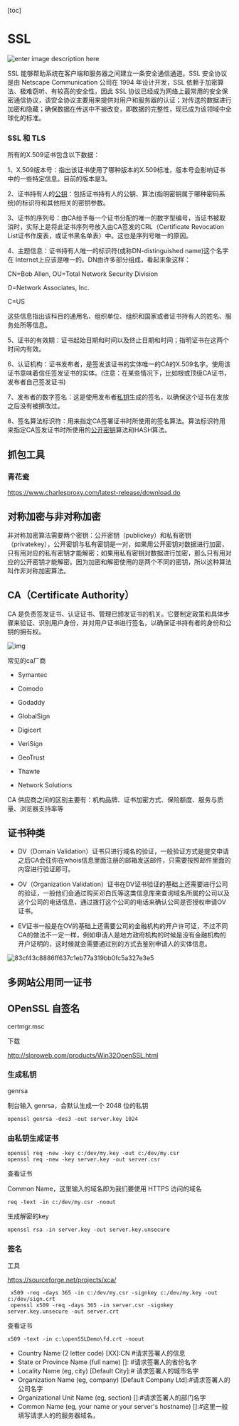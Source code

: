 [toc]

# SSL

![enter image description here](http://images.gitbook.cn/3312b3d0-1d6b-11e8-a1b7-770e0be79dd9)

SSL 能够帮助系统在客户端和服务器之间建立一条安全通信通道。SSL 安全协议是由 Netscape Communication 公司在 1994 年设计开发，SSL 依赖于加密算法、极难窃听、有较高的安全性，因此 SSL 协议已经成为网络上最常用的安全保密通信协议，该安全协议主要用来提供对用户和服务器的认证；对传送的数据进行加密和隐藏；确保数据在传送中不被改变，即数据的完整性，现已成为该领域中全球化的标准。

### SSL 和 TLS

所有的X.509证书包含以下数据：

1、X.509版本号：指出该证书使用了哪种版本的X.509标准，版本号会影响证书中的一些特定信息。目前的版本是3。

2、证书持有人的[公钥](https://baike.baidu.com/item/公钥)：包括证书持有人的公钥、算法(指明密钥属于哪种密码系统)的标识符和其他相关的密钥参数。

3、证书的序列号：由CA给予每一个证书分配的唯一的数字型编号，当证书被取消时，实际上是将此证书序列号放入由CA签发的CRL（Certificate Revocation List证书作废表，或证书黑名单表）中。这也是序列号唯一的原因。

4、主题信息：证书持有人唯一的标识符(或称DN-distinguished name)这个名字在 Internet上应该是唯一的。DN由许多部分组成，看起来象这样：

CN=Bob Allen, OU=Total Network Security Division

O=Network Associates, Inc.

C=US

这些信息指出该科目的通用名、组织单位、组织和国家或者证书持有人的姓名、服务处所等信息。

5、证书的有效期：证书起始日期和时间以及终止日期和时间；指明证书在这两个时间内有效。

6、认证机构：证书发布者，是签发该证书的实体唯一的CA的X.509名字。使用该证书意味着信任签发证书的实体。(注意：在某些情况下，比如根或顶级CA证书，发布者自己签发证书)

7、发布者的数字签名：这是使用发布者[私钥](https://baike.baidu.com/item/私钥)生成的签名，以确保这个证书在发放之后没有被撰改过。

8、签名算法标识符：用来指定CA签署证书时所使用的签名算法。算法标识符用来指定CA签发证书时所使用的[公开密钥](https://baike.baidu.com/item/公开密钥)算法和HASH算法。



## 抓包工具

### 青花瓷

https://www.charlesproxy.com/latest-release/download.do

## 对称加密与非对称加密

非对称加密算法需要两个密钥：公开密钥（publickey）和私有密钥（privatekey），公开密钥与私有密钥是一对，如果用公开密钥对数据进行加密，只有用对应的私有密钥才能解密；如果用私有密钥对数据进行加密，那么只有用对应的公开密钥才能解密。因为加密和解密使用的是两个不同的密钥，所以这种算法叫作非对称加密算法。

## CA（Certificate Authority）

CA 是负责签发证书、认证证书、管理已颁发证书的机关。它要制定政策和具体步骤来验证、识别用户身份，并对用户证书进行签名，以确保证书持有者的身份和公钥的拥有权。

![img](https://img.alicdn.com/tfs/TB1JNDiVNjaK1RjSZFAXXbdLFXa-796-76.png)

常见的ca厂商

- Symantec
- Comodo
- Godaddy
- GlobalSign
- Digicert
- VeriSign

- GeoTrust
- Thawte
- Network Solutions

 CA 供应商之间的区别主要有：机构品牌、证书加密方式、保险额度、服务与质量、浏览器支持率等

## 证书种类



- DV（Domain Validation）证书只进行域名的验证，一般验证方式是提交申请之后CA会往你在whois信息里面注册的邮箱发送邮件，只需要按照邮件里面的内容进行验证即可。

- OV（Organization Validation）证书在DV证书验证的基础上还需要进行公司的验证，一般他们会通过购买邓白氏等这类信息库来查询域名所属的公司以及这个公司的电话信息，通过拨打这个公司的电话来确认公司是否授权申请OV证书。

- EV证书一般是在OV的基础上还需要公司的金融机构的开户许可证，不过不同CA的做法不一定一样，例如申请人是地方政府机构的时候是没有金融机构的开户证明的，这时候就会需要通过别的方式去鉴别申请人的实体信息。

![83cf43c8886ff637c1eb77a319bb0fc5a327e3e5](https://oss.aliyuncs.com/yqfiles/83cf43c8886ff637c1eb77a319bb0fc5a327e3e5.jpeg)

## 多网站公用同一证书

## OPenSSL 自签名

certmgr.msc

下载 

http://slproweb.com/products/Win32OpenSSL.html

### 生成私钥

genrsa

制台输入 genrsa，会默认生成一个 2048 位的私钥

```
openssl genrsa -des3 -out server.key 1024
```

### 由私钥生成证书

```
openssl req -new -key c:/dev/my.key -out c:/dev/my.csr
openssl req -new -key server.key -out server.csr
```

查看证书

 Common Name，这里输入的域名即为我们要使用 HTTPS 访问的域名

```
req -text -in c:/dev/my.csr -noout
```

生成解密的key 

```
openssl rsa -in server.key -out server.key.unsecure
```

### 签名

工具

https://sourceforge.net/projects/xca/

```
 x509 -req -days 365 -in c:/dev/my.csr -signkey c:/dev/my.key -out c:/dev/sign.crt
 openssl x509 -req -days 365 -in server.csr -signkey server.key.unsecure -out server.crt
```

查看证书

```
x509 -text -in c:\openSSLDemo\fd.crt -noout
```

- Country Name (2 letter code) [XX]:CN           #请求签署人的信息
- State or Province Name (full name) []: #请求签署人的省份名字
- Locality Name (eg, city) [Default City]:# 请求签署人的城市名字
- Organization Name (eg, company) [Default Company Ltd]:#请求签署人的公司名字
- Organizational Unit Name (eg, section) []:#请求签署人的部门名字
- Common Name (eg, your name or your server's hostname) []:#这里一般填写请求人的的服务器域名，